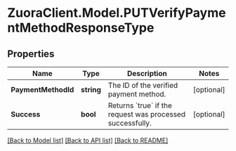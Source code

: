 # ZuoraClient.Model.PUTVerifyPaymentMethodResponseType

## Properties

Name | Type | Description | Notes
------------ | ------------- | ------------- | -------------
**PaymentMethodId** | **string** | The ID of the verified payment method.  | [optional] 
**Success** | **bool** | Returns &#x60;true&#x60; if the request was processed successfully.  | [optional] 

[[Back to Model list]](../README.md#documentation-for-models) [[Back to API list]](../README.md#documentation-for-api-endpoints) [[Back to README]](../README.md)

